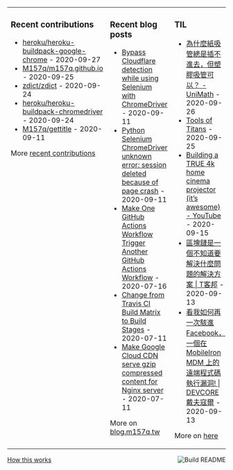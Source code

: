 <table><tr><td valign="top">

### Recent contributions
<!-- recent_contributions starts -->
* [heroku/heroku-buildpack-google-chrome](https://github.com/heroku/heroku-buildpack-google-chrome) - 2020-09-27
* [M157q/m157q.github.io](https://github.com/M157q/m157q.github.io) - 2020-09-25
* [zdict/zdict](https://github.com/zdict/zdict) - 2020-09-24
* [heroku/heroku-buildpack-chromedriver](https://github.com/heroku/heroku-buildpack-chromedriver) - 2020-09-24
* [M157q/gettitle](https://github.com/M157q/gettitle) - 2020-09-11
<!-- recent_contributions ends -->
More [recent contributions](https://github.com/M157q/M157q/blob/main/recent_contributions.md)
</td><td valign="top">

### Recent blog posts
<!-- blog starts -->
* [Bypass Cloudflare detection while using Selenium with ChromeDriver](https://blog.m157q.tw/posts/2020/09/11/bypass-cloudflare-detection-while-using-selenium-with-chromedriver/) - 2020-09-11
* [Python Selenium ChromeDriver unknown error: session deleted because of page crash](https://blog.m157q.tw/posts/2020/09/11/python-selenium-chromedriver-unknown-error-session-deleted-because-of-page-crash/) - 2020-09-11
* [Make One GitHub Actions Workflow Trigger Another GitHub Actions Workflow](https://blog.m157q.tw/posts/2020/07/16/make-one-github-actions-workflow-trigger-another-github-actions-workflow/) - 2020-07-16
* [Change from Travis CI Build Matrix to Build Stages](https://blog.m157q.tw/posts/2020/07/11/change-from-travis-ci-build-matrix-to-build-stages/) - 2020-07-11
* [Make Google Cloud CDN serve gzip compressed content for Nginx server](https://blog.m157q.tw/posts/2020/07/11/make-google-cloud-cdn-serve-gzip-compressed-content-for-nginx-server/) - 2020-07-11
<!-- blog ends -->
More on [blog.m157q.tw](https://blog.m157q.tw/)
</td><td valign="top">

### TIL
<!-- tils starts -->
* [為什麼紙吸管總是插不進去，但塑膠吸管可以？ - UniMath](https://github.com/M157q/m157q.github.io/issues/1209) - 2020-09-26
* [Tools of Titans](https://github.com/M157q/m157q.github.io/issues/1208) - 2020-09-25
* [Building a TRUE 4k home cinema projector (it’s awesome) - YouTube](https://github.com/M157q/m157q.github.io/issues/1207) - 2020-09-15
* [區塊鏈是一個不知道要解決什麼問題的解決方案 | T客邦](https://github.com/M157q/m157q.github.io/issues/1206) - 2020-09-13
* [看我如何再一次駭進 Facebook，一個在 MobileIron MDM 上的遠端程式碼執行漏洞! | DEVCORE 戴夫寇爾](https://github.com/M157q/m157q.github.io/issues/1205) - 2020-09-13
<!-- tils ends -->
More on [here](https://github.com/M157q/m157q.github.io/issues?q=is%3Aissue+is%3Aopen+sort%3Aupdated-desc)
</td></tr></table>

<a href="https://github.com/M157q/M157q/actions"><img src="https://github.com/M157q/M157q/workflows/Build%20README/badge.svg" align="right" alt="Build README"></a> <a href="https://simonwillison.net/2020/Jul/10/self-updating-profile-readme/">How this works</a>

